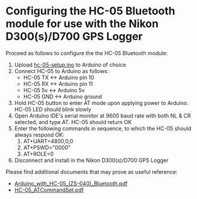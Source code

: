 # Configuring the HC-05 Bluetooth module for use with the Nikon D300(s)/D700 GPS Logger
Proceed as follows to configure the the HC-05 Bluetooth module:
1. Upload [hc-05-setup.ino](./hc-05-setup.ino) to Arduino of choice
2. Connect HC-05 to Arduino as follows:
	- HC-05 TX <-> Arduino pin 10
	- HC-05 RX <-> Arduino pin 11
	- HC-05 5v <-> Arduino 5v
	- HC-05 GND <-> Arduino ground
3. Hold HC-05 button to enter AT mode upon applying power to Arduino. HC-05 LED should blink slowly
4. Open Arduino IDE's serial monitor at 9600 baud rate with both NL & CR selected, and type AT. HC-05 should return OK
5. Enter the following commands in sequence, to which the HC-05 should always respond OK:
	1. AT+UART=4800,0,0
	2. AT+PSWD="0000"
	3. AT+ROLE=0
6. Disconnect and install in the Nikon D300(s)/D700 GPS Logger

Please find additional documents that may prove as useful reference:
- [Arduino_with_HC-05_(ZS-040)_Bluetooth.pdf](./Arduino_with_HC-05_(ZS-040)_Bluetooth.pdf)
- [HC-05_ATCommandSet.pdf](./HC-05_ATCommandSet.pdf)
